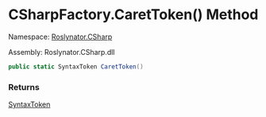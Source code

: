 # CSharpFactory\.CaretToken\(\) Method

Namespace: [Roslynator.CSharp](../../README.md)

Assembly: Roslynator\.CSharp\.dll

```csharp
public static SyntaxToken CaretToken()
```

### Returns

[SyntaxToken](https://docs.microsoft.com/en-us/dotnet/api/microsoft.codeanalysis.syntaxtoken)


